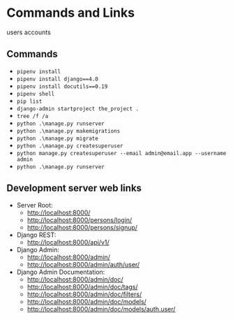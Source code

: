 # Commands and Links

users
accounts

## Commands

* `pipenv install`
* `pipenv install django==4.0`
* `pipenv install docutils==0.19`
* `pipenv shell`
* `pip list`
* `django-admin startproject the_project .`
* `tree /f /a`
* `python .\manage.py runserver`
* `python .\manage.py makemigrations`
* `python .\manage.py migrate`
* `python .\manage.py createsuperuser`
* `python manage.py createsuperuser --email admin@email.app --username admin`
* `python .\manage.py runserver`

## Development server web links

* Server Root:
  * <http://localhost:8000/>
  * <http://localhost:8000/persons/login/>
  * <http://localhost:8000/persons/signup/>
* Django REST:
  * <http://localhost:8000/api/v1/>
* Django Admin:
  * <http://localhost:8000/admin/>
  * <http://localhost:8000/admin/auth/user/>
* Django Admin Documentation:
  * <http://localhost:8000/admin/doc/>
  * <http://localhost:8000/admin/doc/tags/>
  * <http://localhost:8000/admin/doc/filters/>
  * <http://localhost:8000/admin/doc/models/>
  * <http://localhost:8000/admin/doc/models/auth.user/>
